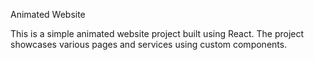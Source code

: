 Animated Website

This is a simple animated website project built using React. The project showcases various pages and services using custom components.


